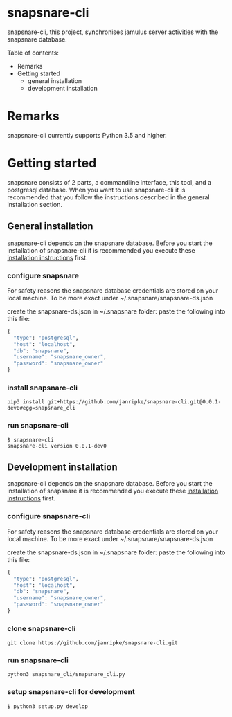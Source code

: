 snapsnare-cli
=

snapsnare-cli, this project, synchronises jamulus server activities with the snapsnare database.


Table of contents:

* Remarks
* Getting started
  * general installation
  * development installation

# Remarks
snapsnare-cli currently supports Python 3.5 and higher.

# Getting started
snapsnare consists of 2 parts, a commandline interface, this tool, and a postgresql database.
When you want to use snapsnare-cli it is recommended that you follow the instructions described in the general installation section.


## General installation
snapsnare-cli depends on the snapsnare database. 
Before you start the installation of snapsnare-cli it is recommended you execute these [installation instructions](https://github.com/janripke/snapsnare-db/blob/main/README.md) first.

### configure snapsnare
For safety reasons the snapsnare database credentials are stored on your local machine. 
To be more exact under ~/.snapsnare/snapsnare-ds.json

create the snapsnare-ds.json in ~/.snapsnare folder: paste the following into this file:
```python
{
  "type": "postgresql",
  "host": "localhost",
  "db": "snapsnare",
  "username": "snapsnare_owner",
  "password": "snapsnare_owner"
}
```

### install snapsnare-cli
```shell
pip3 install git+https://github.com/janripke/snapsnare-cli.git@0.0.1-dev0#egg=snapsnare_cli
```

### run snapsnare-cli
```shell
$ snapsnare-cli
snapsnare-cli version 0.0.1-dev0
```


## Development installation
snapsnare-cli depends on the snapsnare database. 
Before you start the installation of snapsnare it is recommended you execute these [installation instructions](https://github.com/janripke/snapsnare-db/blob/main/README.md) first.

### configure snapsnare-cli
For safety reasons the snapsnare database credentials are stored on your local machine. 
To be more exact under ~/.snapsnare/snapsnare-ds.json

create the snapsnare-ds.json in ~/.snapsnare folder: paste the following into this file:
```python
{
  "type": "postgresql",
  "host": "localhost",
  "db": "snapsnare",
  "username": "snapsnare_owner",
  "password": "snapsnare_owner"
}
```

### clone snapsnare-cli
```
git clone https://github.com/janripke/snapsnare-cli.git
```

### run snapsnare-cli
```shell
python3 snapsnare_cli/snapsnare_cli.py
```

### setup snapsnare-cli for development
```shell
$ python3 setup.py develop
```


